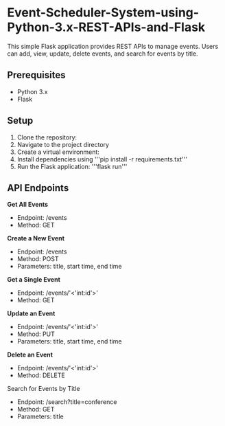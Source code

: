 # Event-Scheduler-System-using-Python-3.x-REST-APIs-and-Flask

This simple Flask application provides REST APIs to manage events. Users can add, view, update, delete events, and search for events by title.

## Prerequisites
- Python 3.x
- Flask

## Setup

1. Clone the repository:
2. Navigate to the project directory
3. Create a virtual environment: 
4. Install dependencies using '''pip install -r requirements.txt'''
5. Run the Flask application: '''flask run'''

## API Endpoints
**Get All Events**
* Endpoint: /events
* Method: GET

**Create a New Event**
* Endpoint: /events
* Method: POST
* Parameters: title, start time, end time

**Get a Single Event**
* Endpoint: /events/'<'int:id'>'
* Method: GET

**Update an Event**
* Endpoint: /events/'<'int:id'>'
* Method: PUT
* Parameters: title, start time, end time

**Delete an Event**
* Endpoint: /events/'<'int:id'>'
* Method: DELETE

Search for Events by Title
* Endpoint: /search?title=conference
* Method: GET
* Parameters: title
